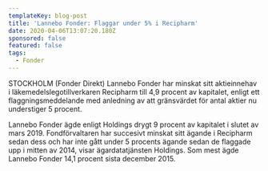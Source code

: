 ```yaml
---
templateKey: blog-post
title: 'Lannebo Fonder: Flaggar under 5% i Recipharm'
date: 2020-04-06T13:07:20.180Z
sponsored: false
featured: false
tags:
  - Fonder
---
```

STOCKHOLM (Fonder Direkt) Lannebo Fonder har minskat sitt aktieinnehav i läkemedelslegotillverkaren Recipharm till 4,9 procent av kapitalet, enligt ett flaggningsmeddelande med anledning av att gränsvärdet för antal aktier nu understiger 5 procent.

Lannebo Fonder ägde enligt Holdings drygt 9 procent av kapitalet i slutet av mars 2019. Fondförvaltaren har succesivt minskat sitt ägande i Recipharm sedan dess och har inte gått under 5 procents ägande sedan de flaggade upp i mitten av 2014, visar ägardatatjänsten Holdings. Som mest ägde Lannebo Fonder 14,1 procent sista december 2015.
